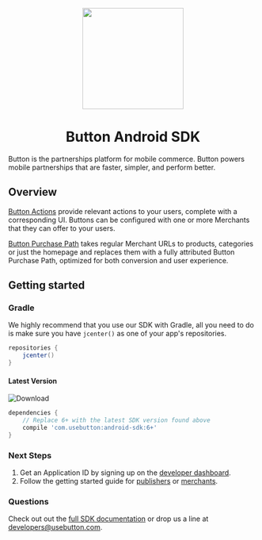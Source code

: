 <p align="center"><img src="https://cloud.githubusercontent.com/assets/1057077/11322171/de11ea38-90ac-11e5-9df6-4da8d87ef76e.png" width="204"/>
</p>

<h1 align="center">Button Android SDK</h1>

Button is the partnerships platform for mobile commerce. Button powers mobile partnerships that are faster, simpler, and perform better.

## Overview

[Button Actions](https://developer.usebutton.com/guides/publishers/android/using-button-actions) provide relevant actions to your users, complete with a corresponding UI. Buttons can be configured with one or more Merchants that they can offer to your users.

[Button Purchase Path](https://developer.usebutton.com/guides/publishers/android/create-a-button-purchase-path) takes regular Merchant URLs to products, categories or just the homepage and replaces them with a fully attributed Button Purchase Path, optimized for both conversion and user experience.

## Getting started

### Gradle

We highly recommend that you use our SDK with Gradle, all you need to do is make sure you have `jcenter()` as one of your app's repositories.

```groovy
repositories {
    jcenter()
}
```
#### Latest Version
![Download](https://api.bintray.com/packages/button/Public/android-sdk/images/download.svg)

```groovy
dependencies {
    // Replace 6+ with the latest SDK version found above
    compile 'com.usebutton:android-sdk:6+'
}
```

### Next Steps

1. Get an Application ID by signing up on the [developer dashboard](https://app.usebutton.com/).
2. Follow the getting started guide for [publishers](https://developer.usebutton.com/publishers) or [merchants](https://developer.usebutton.com/merchants).

### Questions

Check out out the [full SDK documentation](https://developer.usebutton.com/) or drop us a line at developers@usebutton.com.

